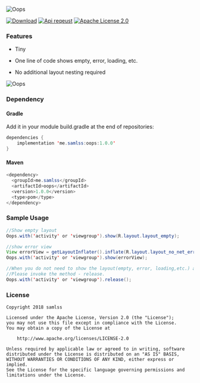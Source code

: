 ![Oops](https://github.com/samlss/Oops/blob/master/screenshots/logo.png)

[![Download](https://api.bintray.com/packages/samlss/maven/oops/images/download.svg)](https://bintray.com/samlss/maven/oops/_latestVersion)   [![Api reqeust](https://img.shields.io/badge/API-12+-brightgreen.svg?style=flat)](https://android-arsenal.com/api?level=12#l12)    [![Apache License 2.0](https://img.shields.io/hexpm/l/plug.svg)](https://github.com/samlss/Oops/blob/master/LICENSE)  



### Features

- Tiny

- One line of code shows empty, error, loading, etc.

- No additional layout nesting required


![Oops](https://github.com/samlss/Oops/blob/master/screenshots/screenshot1.gif)


### Dependency

#### Gradle
Add it in your module build.gradle at the end of repositories:
  ```java
  dependencies {
      implementation 'me.samlss:oops:1.0.0'
  }
  ```

#### Maven
```java
<dependency>
  <groupId>me.samlss</groupId>
  <artifactId>oops</artifactId>
  <version>1.0.0</version>
  <type>pom</type>
</dependency>
```

### Sample Usage

```java
//Show empty layout
Oops.with('activity' or 'viewgroup').show(R.layout.layout_empty);

//show error view
View errorView = getLayoutInflater().inflate(R.layout.layout_no_net_error, null);    
Oops.with('activity' or 'viewgroup').show(errorView);

//When you do not need to show the layout(empty, error, loading,etc.) anymore
//Please invoke the method - release.    
Oops.with('activity' or 'viewgroup').release();

```



### License

```
Copyright 2018 samlss

Licensed under the Apache License, Version 2.0 (the "License");
you may not use this file except in compliance with the License.
You may obtain a copy of the License at

    http://www.apache.org/licenses/LICENSE-2.0

Unless required by applicable law or agreed to in writing, software
distributed under the License is distributed on an "AS IS" BASIS,
WITHOUT WARRANTIES OR CONDITIONS OF ANY KIND, either express or implied.
See the License for the specific language governing permissions and
limitations under the License.
```

